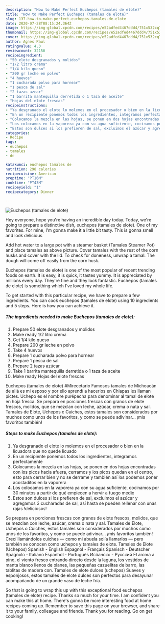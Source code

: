 ```yaml
---
description: "How to Make Perfect Euchepos (tamales de elote)"
title: "How to Make Perfect Euchepos (tamales de elote)"
slug: 137-how-to-make-perfect-euchepos-tamales-de-elote
date: 2020-07-28T08:15:24.364Z
image: https://img-global.cpcdn.com/recipes/e52adfed4467ddd4/751x532cq70/euchepos-tamales-de-elote-foto-principal.jpg
thumbnail: https://img-global.cpcdn.com/recipes/e52adfed4467ddd4/751x532cq70/euchepos-tamales-de-elote-foto-principal.jpg
cover: https://img-global.cpcdn.com/recipes/e52adfed4467ddd4/751x532cq70/euchepos-tamales-de-elote-foto-principal.jpg
author: Agnes Paul
ratingvalue: 4.3
reviewcount: 32150
recipeingredient:
- "50 elote desgranados y molidos"
- "1/2 litro crema"
- "1/4 kilo queso"
- "200 gr leche en polvo"
- "4 huevos"
- "1 cucharada polvo para hornear"
- "1 pesca de sal"
- "2 tazas azcar"
- "1 barrita mantequilla derretida o 1 taza de aceite"
- "Hojas del elote frescas"
recipeinstructions:
- "Ya desgranado el elote lo molemos en el procesador o bien en la licuadora que no quede licuado"
- "En un recipiente ponemos todos los ingredientes, integramos perfectamente"
- "Colocamos la mezcla en las hojas, se ponen en dos hojas encontradas con los picos hacia afuera, cerramos y los picos quedan en el centro, esto para cerrar bien y no se derrame y también así los podemos poner acostaditos en la vaporera"
- "Los colocamos en la vaporera ya con su agua suficiente, cocinamos por 30 minutos a partir de qué empiecen a hervir a fuego medio"
- "Estos son dulces si los prefieren de sal, excluimos el azúcar y agregamos 3 cucharadas de sal, así hasta se pueden rellenar con unas rajas !deliciosos!"
categories:
- Recipe
tags:
- euchepos
- tamales
- de

katakunci: euchepos tamales de 
nutrition: 298 calories
recipecuisine: American
preptime: "PT16M"
cooktime: "PT43M"
recipeyield: "1"
recipecategory: Dinner

---
```



![Euchepos (tamales de elote)](https://img-global.cpcdn.com/recipes/e52adfed4467ddd4/751x532cq70/euchepos-tamales-de-elote-foto-principal.jpg)

Hey everyone, hope you're having an incredible day today. Today, we're going to prepare a distinctive dish, euchepos (tamales de elote). One of my favorites. For mine, I'm gonna make it a little bit tasty. This is gonna smell and look delicious.

Add hot water to a large pot with a steamer basket (Tamales Steamer Pot) and place tamales as above picture. Cover tamales with the rest of the corn husks and cover with the lid. To check for doneness, unwrap a tamal. The dough will come off easily from the corn husk.

Euchepos (tamales de elote) is one of the most popular of recent trending foods on earth. It is easy, it is quick, it tastes yummy. It is appreciated by millions every day. They're fine and they look fantastic. Euchepos (tamales de elote) is something which I've loved my whole life.


To get started with this particular recipe, we have to prepare a few ingredients. You can cook euchepos (tamales de elote) using 10 ingredients and 5 steps. Here is how you can achieve it.

<!--inarticleads1-->

##### The ingredients needed to make Euchepos (tamales de elote):

1. Prepare 50 elote desgranados y molidos
1. Make ready 1/2 litro crema
1. Get 1/4 kilo queso
1. Prepare 200 gr leche en polvo
1. Take 4 huevos
1. Prepare 1 cucharada polvo para hornear
1. Prepare 1 pesca de sal
1. Prepare 2 tazas azúcar
1. Take 1 barrita mantequilla derretida o 1 taza de aceite
1. Make ready Hojas del elote frescas


Euchepos (tamales de elote) #Mirecetario Famosos tamales de Michoacán de allá es mi esposo y por ello aprendí a hacerlos en Chiapas les llaman pictes. Uchepo es el nombre purépecha para denominar al tamal de elote en hoja fresca. Se prepara en porciones frescas con granos de elote frescos, molidos, que se mezclan con leche, azúcar, crema o nata y sal. Tamales de Elote, Uchepos o Cuiches, estos tamales son considerados por muchos como unos de los favoritos, y como se puede adivinar… ¡mis favoritos también! 

<!--inarticleads2-->

##### Steps to make Euchepos (tamales de elote):

1. Ya desgranado el elote lo molemos en el procesador o bien en la licuadora que no quede licuado
1. En un recipiente ponemos todos los ingredientes, integramos perfectamente
1. Colocamos la mezcla en las hojas, se ponen en dos hojas encontradas con los picos hacia afuera, cerramos y los picos quedan en el centro, esto para cerrar bien y no se derrame y también así los podemos poner acostaditos en la vaporera
1. Los colocamos en la vaporera ya con su agua suficiente, cocinamos por 30 minutos a partir de qué empiecen a hervir a fuego medio
1. Estos son dulces si los prefieren de sal, excluimos el azúcar y agregamos 3 cucharadas de sal, así hasta se pueden rellenar con unas rajas !deliciosos!


Se prepara en porciones frescas con granos de elote frescos, molidos, que se mezclan con leche, azúcar, crema o nata y sal. Tamales de Elote, Uchepos o Cuiches, estos tamales son considerados por muchos como unos de los favoritos, y como se puede adivinar… ¡mis favoritos también! Crecí llamándolos cuiches — como mi abuela solía llamarlos — pero también se conocen como uchepos y tamales de elote. Tamales de Elote (Uchepos) Spanish - English Espagnol - Français Spanisch - Deutscher Spagnolo - Italiano Espanhol - Português Испанско - Pусский El aroma a pino, el viento fresco entrando directo desde la laguna, los vestidos de manta blanco llenos de olanes, las pequeñas cazuelitas de barro, las tablitas de madera con. Tamales de elote dulces (uchepos) Suaves y esponjosos, estos tamales de elote dulces son perfectos para desayunar acompañando de un grande vaso de leche fría. 

So that is going to wrap this up with this exceptional food euchepos (tamales de elote) recipe. Thanks so much for your time. I am confident you can make this at home. There's gonna be more interesting food at home recipes coming up. Remember to save this page on your browser, and share it to your family, colleague and friends. Thank you for reading. Go on get cooking!
